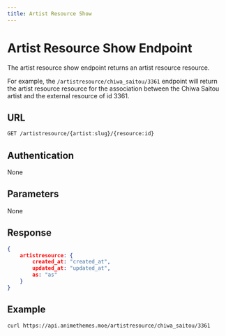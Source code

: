 ```yaml
---
title: Artist Resource Show
---
```


# Artist Resource Show Endpoint

The artist resource show endpoint returns an artist resource resource.

For example, the `/artistresource/chiwa_saitou/3361` endpoint will return the artist resource resource for the association between the Chiwa Saitou artist and the external resource of id 3361.

## URL

```sh
GET /artistresource/{artist:slug}/{resource:id}
```

## Authentication

None

## Parameters

None

## Response

```json
{
    artistresource: {
        created_at: "created_at",
        updated_at: "updated_at",
        as: "as"
    }
}
```

## Example

```bash
curl https://api.animethemes.moe/artistresource/chiwa_saitou/3361
```
